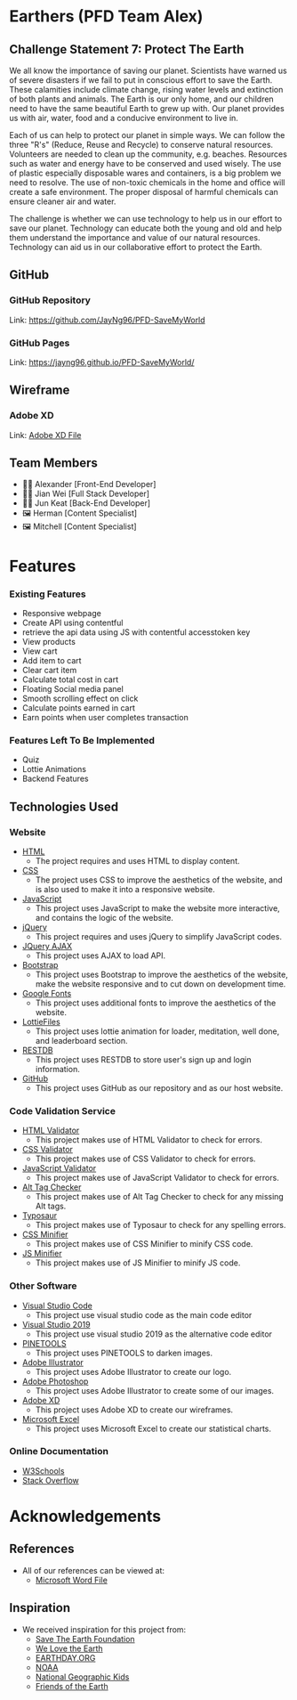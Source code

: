 # Earthers (PFD Team Alex)
## Challenge Statement 7: Protect The Earth
We all know the importance of saving our planet. Scientists have warned us of severe disasters if we fail to put in conscious effort to save the Earth. These calamities include climate change, rising water levels and extinction of both plants and animals. The Earth is our only home, and our children need to have the same beautiful Earth to grew up with. Our planet provides us with air, water, food and a conducive environment to live in.

Each of us can help to protect our planet in simple ways. We can follow the three "R's" (Reduce, Reuse and Recycle) to conserve natural resources. Volunteers are needed to clean up the community, e.g. beaches. Resources such as water and energy have to be conserved and used wisely. The use of plastic especially disposable wares and containers, is a big problem we need to resolve. The use of non-toxic chemicals in the home and office will create a safe environment. The proper disposal of harmful chemicals can ensure cleaner air and water.

The challenge is whether we can use technology to help us in our effort to save our planet. Technology can educate both the young and old and help them understand the importance and value of our natural resources. Technology can aid us in our collaborative effort to protect the Earth.
## GitHub
### GitHub Repository
Link: https://github.com/JayNg96/PFD-SaveMyWorld
### GitHub Pages
Link: https://jayng96.github.io/PFD-SaveMyWorld/
## Wireframe
### Adobe XD
Link: [Adobe XD File](https://connectnpedu-my.sharepoint.com/:u:/g/personal/s10194188_connect_np_edu_sg/EdbElO7cnXhOjrYkVklJGCEBSvOAzUYFUaiobKQrnh8fCg?e=iE8ROi)
## Team Members
* 👨‍💻 Alexander [Front-End Developer]
* 👨‍💻 Jian Wei [Full Stack Developer]
* 👨‍💻 Jun Keat [Back-End Developer]
* 🖼️ Herman [Content Specialist]
* 🖼️ Mitchell [Content Specialist]

# Features
### Existing Features
- Responsive webpage
- Create API using contentful
- retrieve the api data using JS with contentful accesstoken key
- View products
- View cart
- Add item to cart
- Clear cart item
- Calculate total cost in cart
- Floating Social media panel
- Smooth scrolling effect on click
- Calculate points earned in cart 
- Earn points when user completes transaction
### Features Left To Be Implemented
- Quiz
- Lottie Animations
- Backend Features
## Technologies Used
### Website 
* [HTML](https://developer.mozilla.org/en-US/docs/Web/HTML)
  * The project requires and uses HTML to display content.
* [CSS](https://developer.mozilla.org/en-US/docs/Web/CSS)
  * The project uses CSS to improve the aesthetics of the website, and is also used to make it into a responsive website.
* [JavaScript](https://developer.mozilla.org/en-US/docs/Web/JavaScript)
  * This project uses JavaScript to make the website more interactive, and contains the logic of the website.
* [jQuery](https://developer.mozilla.org/en-US/docs/Glossary/jQuery)
  * This project requires and uses jQuery to simplify JavaScript codes.
* [JQuery AJAX](https://api.jquery.com/jquery.ajax/)
  * This project uses AJAX to load API.
* [Bootstrap](https://getbootstrap.com/docs/5.0/getting-started/introduction/)
  * This project uses Bootstrap to improve the aesthetics of the website, make the website responsive and to cut down on development time.
* [Google Fonts](https://fonts.google.com/specimen/Yeseva+One?sidebar.open=true&preview.text=yeseva&preview.text_type=custom&query=yeseva#standard-styles)
  * This project uses additional fonts to improve the aesthetics of the website.
* [LottieFiles](https://lottiefiles.com/)
  * This project uses lottie animation for loader, meditation, well done, and leaderboard section.
* [RESTDB](https://restdb.io/login/)
  * This project uses RESTDB to store user's sign up and login information.
* [GitHub](https://github.com/)
  * This project uses GitHub as our repository and as our host website.
### Code Validation Service
* [HTML Validator](https://validator.w3.org/)
  * This project makes use of HTML Validator to check for errors.
* [CSS Validator](https://jigsaw.w3.org/css-validator/)
  * This project makes use of CSS Validator to check for errors.
* [JavaScript Validator](https://jshint.com/)
  * This project makes use of JavaScript Validator to check for errors.
* [Alt Tag Checker](https://rushax.com/tools/alt-tag-checker/)
  * This project makes use of Alt Tag Checker to check for any missing Alt tags.
* [Typosaur](https://typosaur.us/)
  * This project makes use of Typosaur to check for any spelling errors.
* [CSS Minifier](https://cssnano.co/playground/)
  * This project makes use of CSS Minifier to minify CSS code.
* [JS Minifier](https://javascript-minifier.com/)
  * This project makes use of JS Minifier to minify JS code.
### Other Software
* [Visual Studio Code](https://code.visualstudio.com/)
  * This project use visual studio code as the main code editor
* [Visual Studio 2019](https://visualstudio.microsoft.com/)
  * This project use visual studio 2019 as the alternative code editor
* [PINETOOLS](https://pinetools.com/darken-image)
  * This project uses PINETOOLS to darken images.
* [Adobe Illustrator](https://www.adobe.com/sea/products/illustrator.html)
  * This project uses Adobe Illustrator to create our logo.
* [Adobe Photoshop](https://www.adobe.com/sg/products/photoshop.html)
  * This project uses Adobe Illustrator to create some of our images.
* [Adobe XD](https://www.adobe.com/sg/products/xd.html)
  * This project uses Adobe XD to create our wireframes.
* [Microsoft Excel](https://www.microsoft.com/en-us/microsoft-365/excel)
  * This project uses Microsoft Excel to create our statistical charts.
### Online Documentation
* [W3Schools](https://www.w3schools.com/)
* [Stack Overflow](https://stackoverflow.com/)
# Acknowledgements
## References
* All of our references can be viewed at:
  * [Microsoft Word File](https://connectnpedu-my.sharepoint.com/:w:/g/personal/s10194188_connect_np_edu_sg/EeOxMKPOllVKjZPkjOvBxEoB1cx7ap7iFstrgMn1dOxqSg?e=mKaDIe)
## Inspiration
* We received inspiration for this project from:
  * [Save The Earth Foundation](https://savetheearth.org/)
  * [We Love the Earth](https://welovetheearth.org/)
  * [EARTHDAY.ORG](https://www.earthday.org/)
  * [NOAA](https://oceanservice.noaa.gov/ocean/earthday.html)
  * [National Geographic Kids](https://kids.nationalgeographic.com/nature/save-the-earth)
  * [Friends of the Earth](https://friendsoftheearth.uk/)